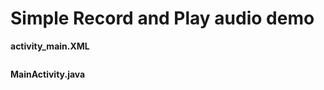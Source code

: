 # Simple Record and Play audio demo

**activity_main.XML**

```xml
```

**MainActivity.java**

```java
```
